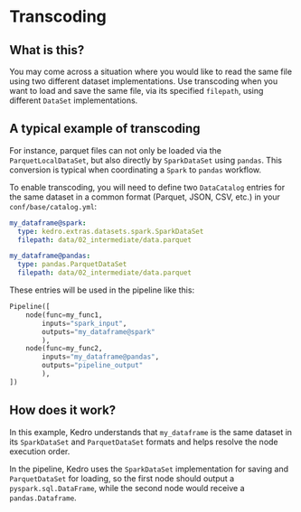 # Transcoding

## What is this?

You may come across a situation where you would like to read the same file using two different dataset implementations. Use transcoding when you want to load and save the same file, via its specified `filepath`, using different `DataSet` implementations.

## A typical example of transcoding

For instance, parquet files can not only be loaded via the `ParquetLocalDataSet`, but also directly by `SparkDataSet` using `pandas`. This conversion is typical when coordinating a `Spark` to `pandas` workflow.

To enable transcoding, you will need to define two `DataCatalog` entries for the same dataset in a common format (Parquet, JSON, CSV, etc.) in your `conf/base/catalog.yml`:

```yaml
my_dataframe@spark:
  type: kedro.extras.datasets.spark.SparkDataSet
  filepath: data/02_intermediate/data.parquet

my_dataframe@pandas:
  type: pandas.ParquetDataSet
  filepath: data/02_intermediate/data.parquet
```

These entries will be used in the pipeline like this:

```python
Pipeline([
    node(func=my_func1,
        inputs="spark_input",
        outputs="my_dataframe@spark"
        ),
    node(func=my_func2,
        inputs="my_dataframe@pandas",
        outputs="pipeline_output"
        ),
])
```

## How does it work?

In this example, Kedro understands that `my_dataframe` is the same dataset in its `SparkDataSet` and `ParquetDataSet` formats and helps resolve the node execution order.

In the pipeline, Kedro uses the `SparkDataSet` implementation for saving and `ParquetDataSet`
for loading, so the first node should output a `pyspark.sql.DataFrame`, while the second node would receive a `pandas.Dataframe`.
